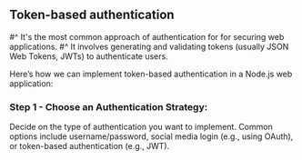 ## Token-based authentication

#^ It's the most common approach of authentication for for securing web applications.
#^ It involves generating and validating tokens (usually JSON Web Tokens, JWTs) to authenticate users.

Here’s how we can implement token-based authentication in a Node.js web application:

### Step 1 - Choose an Authentication Strategy:

Decide on the type of authentication you want to implement. Common options include username/password, social media login (e.g., using OAuth), or token-based authentication (e.g., JWT).


